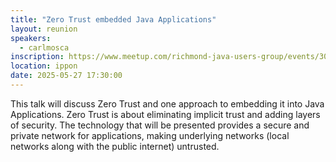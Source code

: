 ```yaml
---
title: "Zero Trust embedded Java Applications"
layout: reunion
speakers:
  - carlmosca
inscription: https://www.meetup.com/richmond-java-users-group/events/307601386/?eventOrigin=group_upcoming_events
location: ippon
date: 2025-05-27 17:30:00
---
```


This talk will discuss Zero Trust and one approach to embedding it into Java Applications. Zero Trust is about eliminating implicit trust and adding layers of security.  The technology that will be presented provides a secure and private network for applications, making underlying networks (local networks along with the public internet) untrusted. 

